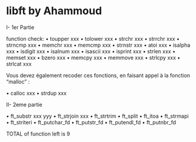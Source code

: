 # libft by Ahammoud
I- 1er Partie

function check:
  • toupper xxx
  • tolower xxx
  • strchr  xxx
  • strrchr xxx
  • strncmp	xxx
  • memchr  xxx
  • memcmp  xxx
  • strnstr xxx
  • atoi	xxx
  • isalpha xxx
  • isdigit xxx
  • isalnum xxx
  • isascii	xxx
  • isprint	xxx
  • strlen 	xxx
  • memset	xxx
  • bzero	xxx
  • memcpy	xxx
  • memmove	xxx
  • strlcpy	xxx
  • strlcat	xxx
 
 Vous devez également recoder ces fonctions, en faisant appel à la fonction “malloc” :
 
  • calloc	xxx
  • strdup	xxx


II- 2eme partie

  • ft_substr	xxx yyy
  • ft_strjoin	xxx
  • ft_strtrim 
  • ft_split
  • ft_itoa
  • ft_strmapi
  • ft_striteri
  • ft_putchar_fd
  • ft_putstr_fd
  • ft_putendl_fd
  • ft_putnbr_fd



TOTAL of function left is 9
